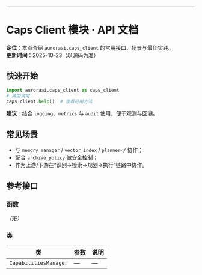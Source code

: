 ---
# Caps Client 模块 · API 文档

<div class="doc-card">
<strong>定位</strong>：本页介绍 <code>auroraai.caps_client</code> 的常用接口、场景与最佳实践。<br/>
<strong>更新时间</strong>：2025-10-23（以源码为准）
</div>

## 快速开始
```python
import auroraai.caps_client as caps_client
# 典型调用
caps_client.help()  # 查看可用方法
```

<div class="callout tip">
<b>建议</b>：结合 <code>logging</code>、<code>metrics</code> 与 <code>audit</code> 使用，便于观测与回溯。
</div>

## 常见场景
- 与 <code>memory_manager</code> / <code>vector_index</code> / <code>planner</</code> 协作；
- 配合 <code>archive_policy</code> 做安全控制；
- 作为上游/下游在“识别→检索→规划→执行”链路中协作。

## 参考接口

### 函数
_（无）_


### 类
| 类 | 参数 | 说明 |
|---|---|---|
| `CapabilitiesManager` | — | — |

